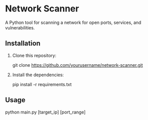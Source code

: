 # Network Scanner

A Python tool for scanning a network for open ports, services, and vulnerabilities.

## Installation

1. Clone this repository:

    git clone https://github.com/yourusername/network-scanner.git

2. Install the dependencies:

    pip install -r requirements.txt

## Usage

python main.py [target_ip] [port_range]
